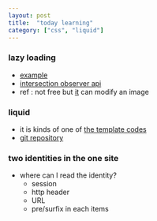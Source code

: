 ```yaml
---
layout: post
title:  "today learning"
category: ["css", "liquid"]
---
```

### lazy loading
- [example](https://css-tricks.com/tips-for-rolling-your-own-lazy-loading/)
- [intersection observer api](https://developer.mozilla.org/en-US/docs/Web/API/Intersection_Observer_API)
- ref : not free but [it](https://www.netlify.com/products/large-media/) can modify an image
 
### liquid
- it is kinds of one of [the template codes](https://www.11ty.io/docs/shortcodes/)
- [git repository](https://github.com/harttle/liquidjs#register-tags)

### two identities in the one site
- where can I read the identity?
    - session
    - http header
    - URL
    - pre/surfix in each items